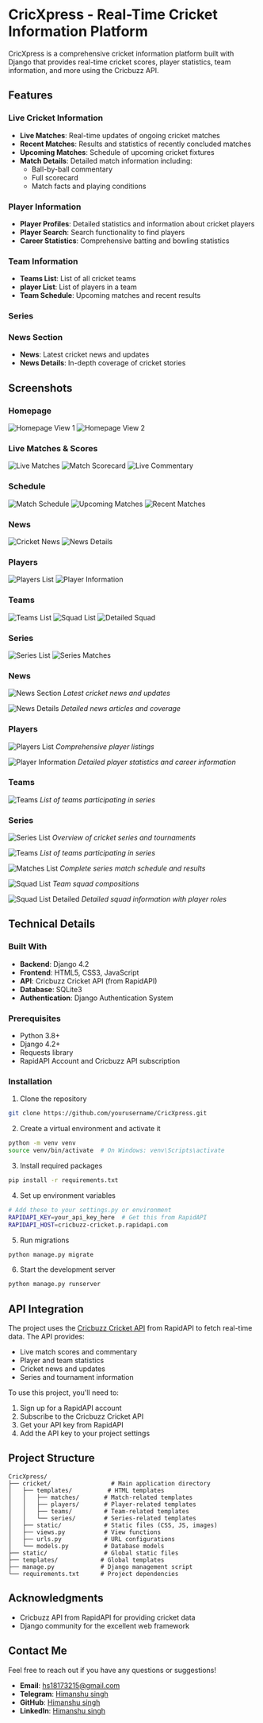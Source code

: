 # CricXpress - Real-Time Cricket Information Platform

CricXpress is a comprehensive cricket information platform built with Django that provides real-time cricket scores, player statistics, team information, and more using the Cricbuzz API.

## Features

### Live Cricket Information
- **Live Matches**: Real-time updates of ongoing cricket matches
- **Recent Matches**: Results and statistics of recently concluded matches
- **Upcoming Matches**: Schedule of upcoming cricket fixtures
- **Match Details**: Detailed match information including:
  - Ball-by-ball commentary
  - Full scorecard
  - Match facts and playing conditions

### Player Information
- **Player Profiles**: Detailed statistics and information about cricket players
- **Player Search**: Search functionality to find players
- **Career Statistics**: Comprehensive batting and bowling statistics

### Team Information
- **Teams List**: List of all cricket teams
- **player List**: List of players in a team
- **Team Schedule**: Upcoming matches and recent results

### Series


### News Section
- **News**: Latest cricket news and updates
- **News Details**: In-depth coverage of cricket stories

## Screenshots

### Homepage
![Homepage View 1](https://github.com/Himanshusingh-18/CricXpress/blob/main/Morax/screenshots/homepage1.png)
![Homepage View 2](https://github.com/Himanshusingh-18/CricXpress/blob/main/Morax/screenshots/homepage2.png)

### Live Matches & Scores
![Live Matches](https://github.com/Himanshusingh-18/CricXpress/blob/main/Morax/screenshots/live_matches.png)
![Match Scorecard](https://github.com/Himanshusingh-18/CricXpress/blob/main/Morax/screenshots/scorecard.png)
![Live Commentary](https://github.com/Himanshusingh-18/CricXpress/blob/main/Morax/screenshots/commentary.png)

### Schedule
![Match Schedule](https://github.com/Himanshusingh-18/CricXpress/blob/main/Morax/screenshots/schedule.png)
![Upcoming Matches](https://github.com/Himanshusingh-18/CricXpress/blob/main/Morax/screenshots/upcoming_matches.png)
![Recent Matches](https://github.com/Himanshusingh-18/CricXpress/blob/main/Morax/screenshots/recent_matches.png)

### News
![Cricket News](https://github.com/Himanshusingh-18/CricXpress/blob/main/Morax/screenshots/news.png)
![News Details](https://github.com/Himanshusingh-18/CricXpress/blob/main/Morax/screenshots/news_details.png)

### Players
![Players List](https://github.com/Himanshusingh-18/CricXpress/blob/main/Morax/screenshots/players.png)
![Player Information](https://github.com/Himanshusingh-18/CricXpress/blob/main/Morax/screenshots/player_info.png)

### Teams
![Teams List](https://github.com/Himanshusingh-18/CricXpress/blob/main/Morax/screenshots/teams.png)
![Squad List](https://github.com/Himanshusingh-18/CricXpress/blob/main/Morax/screenshots/squad_list.png)
![Detailed Squad](https://github.com/Himanshusingh-18/CricXpress/blob/main/Morax/screenshots/squad_list1.png)

### Series
![Series List](https://github.com/Himanshusingh-18/CricXpress/blob/main/Morax/screenshots/serieslist.png)
![Series Matches](https://github.com/Himanshusingh-18/CricXpress/blob/main/Morax/screenshots/matches_list.png)








### News
![News Section](screenshots/news.png)
*Latest cricket news and updates*

![News Details](screenshots/news_details.png)
*Detailed news articles and coverage*

### Players
![Players List](screenshots/players.png)
*Comprehensive player listings*

![Player Information](screenshots/player_info.png)
*Detailed player statistics and career information*

### Teams

![Teams](screenshots/teams.png)
*List of teams participating in series*

### Series
![Series List](screenshots/serieslist.png)
*Overview of cricket series and tournaments*

![Teams](screenshots/teams.png)
*List of teams participating in series*

![Matches List](screenshots/matches_list.png)
*Complete series match schedule and results*

![Squad List](screenshots/squad_list.png)
*Team squad compositions*

![Squad List Detailed](screenshots/squad_list1.png)
*Detailed squad information with player roles*

## Technical Details

### Built With
- **Backend**: Django 4.2
- **Frontend**: HTML5, CSS3, JavaScript
- **API**: Cricbuzz Cricket API (from RapidAPI)
- **Database**: SQLite3
- **Authentication**: Django Authentication System

### Prerequisites
- Python 3.8+
- Django 4.2+
- Requests library
- RapidAPI Account and Cricbuzz API subscription

### Installation

1. Clone the repository
```bash
git clone https://github.com/yourusername/CricXpress.git
```

2. Create a virtual environment and activate it
```bash
python -m venv venv
source venv/bin/activate  # On Windows: venv\Scripts\activate
```

3. Install required packages
```bash
pip install -r requirements.txt
```

4. Set up environment variables
```bash
# Add these to your settings.py or environment
RAPIDAPI_KEY=your_api_key_here  # Get this from RapidAPI
RAPIDAPI_HOST=cricbuzz-cricket.p.rapidapi.com
```

5. Run migrations
```bash
python manage.py migrate
```

6. Start the development server
```bash
python manage.py runserver
```

## API Integration

The project uses the [Cricbuzz Cricket API](https://rapidapi.com/cricketapilive/api/cricbuzz-cricket) from RapidAPI to fetch real-time data. The API provides:
- Live match scores and commentary
- Player and team statistics
- Cricket news and updates
- Series and tournament information

To use this project, you'll need to:
1. Sign up for a RapidAPI account
2. Subscribe to the Cricbuzz Cricket API
3. Get your API key from RapidAPI
4. Add the API key to your project settings

## Project Structure

```
CricXpress/
├── cricket/                 # Main application directory
│   ├── templates/          # HTML templates
│   │   ├── matches/       # Match-related templates
│   │   ├── players/       # Player-related templates
│   │   ├── teams/         # Team-related templates
│   │   └── series/        # Series-related templates
│   ├── static/            # Static files (CSS, JS, images)
│   ├── views.py           # View functions
│   ├── urls.py            # URL configurations
│   └── models.py          # Database models
├── static/                # Global static files
├── templates/            # Global templates
├── manage.py             # Django management script
└── requirements.txt      # Project dependencies
```


## Acknowledgments

- Cricbuzz API from RapidAPI for providing cricket data
- Django community for the excellent web framework

## Contact Me

Feel free to reach out if you have any questions or suggestions!

- **Email**: hs18173215@gmail.com
- **Telegram**: [Himanshu singh](https://t.me/flame_1817)
- **GitHub**: [Himanshu singh](https://github.com/)
- **LinkedIn**: [Himanshu singh](https://www.linkedin.com/in/himanshu-singh-701343222)
